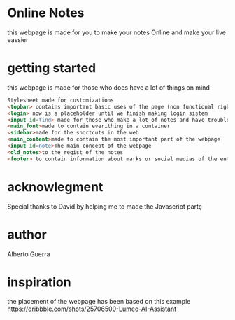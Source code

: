 # Online Notes
this webpage is made for you to make your notes Online and make your live eassier
# getting started
this webpage is made for those who does have a lot of things on mind
```html
Stylesheet made for customizations
<topbar> contains important basic uses of the page (non functional right now)
<login> now is a placeholder until we finish making login sistem
<input id=find> made for those who make a lot of notes and have troubles finding those
<main_font>made to contain everithing in a container
<sidebar>made for the shortcuts in the web
<main_content>made to contain the most important part of the webpage
<input id=note>The main concept of the webpage
<old_notes>to the regist of the notes
<footer> to contain information about marks or social medias of the enterprise
```
# acknowlegment
Special thanks to David by helping me to made the Javascript partç
# author
Alberto Guerra

# inspiration 
the placement of the webpage has been based on this example
https://dribbble.com/shots/25706500-Lumeo-AI-Assistant
